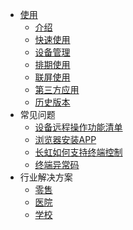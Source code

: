 * [使用](README)
  * [介绍](start/overview)
  * [快速使用](start/quick)
  * [设备管理](start/terminal)
  * [排期使用](start/channel)
  * [联屏使用](start/wall)
  * [第三方应用](start/thirdApp)
  * [历史版本](start/history)
* 常见问题
  * [设备远程操作功能清单](question/controlList)
  * [浏览器安装APP](question/browserInstall)
  * [长虹如何支持终端控制](question/changhongSupportControl)
  * [终端异常码](question/terminal-code)
* 行业解决方案
  * [零售](sln/retail)
  * [医院](sln/hospital)
  * [学校](sln/school)
